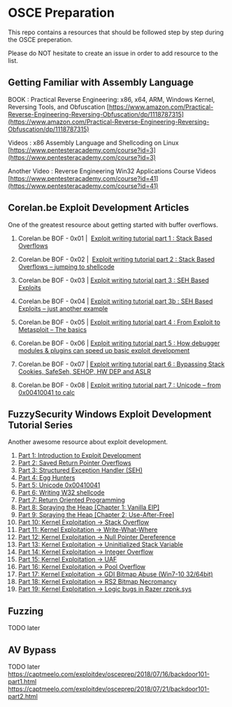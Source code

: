 # OSCE Preparation
This repo contains a resources that should be followed step by step during the OSCE preperation.

Please do NOT hesitate to create an issue in order to add resource to the list. 

## Getting Familiar with Assembly Language

BOOK : Practical Reverse Engineering: x86, x64, ARM, Windows Kernel, Reversing Tools, and Obfuscation
[https://www.amazon.com/Practical-Reverse-Engineering-Reversing-Obfuscation/dp/1118787315](https://www.amazon.com/Practical-Reverse-Engineering-Reversing-Obfuscation/dp/1118787315)

Videos : x86 Assembly Language and Shellcoding on Linux
[https://www.pentesteracademy.com/course?id=3](https://www.pentesteracademy.com/course?id=3)

Another Video : Reverse Engineering Win32 Applications Course Videos
[https://www.pentesteracademy.com/course?id=41](https://www.pentesteracademy.com/course?id=41)

## Corelan.be Exploit Development Articles

One of the greatest resource about getting started with buffer overflows.

1. Corelan.be BOF - 0x01 | 
[Exploit writing tutorial part 1 : Stack Based Overflows](https://www.corelan.be/index.php/2009/07/19/exploit-writing-tutorial-part-1-stack-based-overflows/)

1. Corelan.be BOF - 0x02 | 
[Exploit writing tutorial part 2 : Stack Based Overflows – jumping to shellcode](https://www.corelan.be/index.php/2009/07/23/writing-buffer-overflow-exploits-a-quick-and-basic-tutorial-part-2/)

3. Corelan.be BOF - 0x03 | 
[Exploit writing tutorial part 3 : SEH Based Exploits](https://www.corelan.be/index.php/2009/07/25/writing-buffer-overflow-exploits-a-quick-and-basic-tutorial-part-3-seh/)

4. Corelan.be BOF - 0x04 | [Exploit writing tutorial part 3b : SEH Based Exploits – just another example](https://www.corelan.be/index.php/2009/07/28/seh-based-exploit-writing-tutorial-continued-just-another-example-part-3b/)


5. Corelan.be BOF - 0x05 | [Exploit writing tutorial part 4 : From Exploit to Metasploit – The basics](https://www.corelan.be/index.php/2009/08/12/exploit-writing-tutorials-part-4-from-exploit-to-metasploit-the-basics/)

6. Corelan.be BOF - 0x06 | [Exploit writing tutorial part 5 : How debugger modules & plugins can speed up basic exploit development](https://www.corelan.be/index.php/2009/09/05/exploit-writing-tutorial-part-5-how-debugger-modules-plugins-can-speed-up-basic-exploit-development/)

7. Corelan.be BOF - 0x07 | [Exploit writing tutorial part 6 : Bypassing Stack Cookies, SafeSeh, SEHOP, HW DEP and ASLR](https://www.corelan.be/index.php/2009/09/21/exploit-writing-tutorial-part-6-bypassing-stack-cookies-safeseh-hw-dep-and-aslr/)

8. Corelan.be BOF - 0x08 | [Exploit writing tutorial part 7 : Unicode – from 0x00410041 to calc](https://www.corelan.be/index.php/2009/11/06/exploit-writing-tutorial-part-7-unicode-from-0x00410041-to-calc/)


## FuzzySecurity Windows Exploit Development Tutorial Series

Another awesome resource about exploit development.

1. [Part 1: Introduction to Exploit Development ](https://www.fuzzysecurity.com/tutorials/expDev/1.html)
2. [Part 2: Saved Return Pointer Overflows](https://www.fuzzysecurity.com/tutorials/expDev/2.html)
3. [Part 3: Structured Exception Handler (SEH)](https://www.fuzzysecurity.com/tutorials/expDev/3.html)
4. [Part 4: Egg Hunters](https://www.fuzzysecurity.com/tutorials/expDev/4.html)
5. [Part 5: Unicode 0x00410041](https://www.fuzzysecurity.com/tutorials/expDev/5.html)
6. [Part 6: Writing W32 shellcode](https://www.fuzzysecurity.com/tutorials/expDev/6.html)
7. [Part 7: Return Oriented Programming](https://www.fuzzysecurity.com/tutorials/expDev/7.html)
8. [Part 8: Spraying the Heap [Chapter 1: Vanilla EIP]](https://www.fuzzysecurity.com/tutorials/expDev/8.html)
9. [Part 9: Spraying the Heap [Chapter 2: Use-After-Free]](https://www.fuzzysecurity.com/tutorials/expDev/11.html)
10. [Part 10: Kernel Exploitation -> Stack Overflow](https://www.fuzzysecurity.com/tutorials/expDev/14.html)
11. [Part 11: Kernel Exploitation -> Write-What-Where](https://www.fuzzysecurity.com/tutorials/expDev/15.html)
12. [Part 12: Kernel Exploitation -> Null Pointer Dereference](https://www.fuzzysecurity.com/tutorials/expDev/16.html)
13. [Part 13: Kernel Exploitation -> Uninitialized Stack Variable](https://www.fuzzysecurity.com/tutorials/expDev/17.html)
14. [Part 14: Kernel Exploitation -> Integer Overflow](https://www.fuzzysecurity.com/tutorials/expDev/18.html)
15. [Part 15: Kernel Exploitation -> UAF](https://www.fuzzysecurity.com/tutorials/expDev/19.html)
16. [Part 16: Kernel Exploitation -> Pool Overflow](https://www.fuzzysecurity.com/tutorials/expDev/20.html)
17. [Part 17: Kernel Exploitation -> GDI Bitmap Abuse (Win7-10 32/64bit)](https://www.fuzzysecurity.com/tutorials/expDev/21.html)
18. [Part 18: Kernel Exploitation -> RS2 Bitmap Necromancy](https://www.fuzzysecurity.com/tutorials/expDev/22.html)
19. [Part 19: Kernel Exploitation -> Logic bugs in Razer rzpnk.sys](https://www.fuzzysecurity.com/tutorials/expDev/23.html)

## Fuzzing

TODO later

## AV Bypass

TODO later
https://captmeelo.com/exploitdev/osceprep/2018/07/16/backdoor101-part1.html
https://captmeelo.com/exploitdev/osceprep/2018/07/21/backdoor101-part2.html